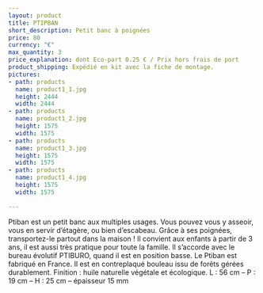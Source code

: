 ```yaml
---
layout: product
title: PTIPBAN
short_description: Petit banc à poignées
price: 80
currency: "€"
max_quantity: 3
price_explanation: dont Eco-part 0.25 € / Prix hors frais de port
product_shipping: Expédié en kit avec la fiche de montage.
pictures:
- path: products
  name: product1_1.jpg
  height: 2444
  width: 2444
- path: products
  name: product1_2.jpg
  height: 1575
  width: 1575
- path: products
  name: product1_3.jpg
  height: 1575
  width: 1575
- path: products
  name: product1_4.jpg
  height: 1575
  width: 1575

---
```

Ptiban est un petit banc aux multiples usages. Vous pouvez vous y asseoir, vous en servir d’étagère, ou bien d’escabeau. Grâce à ses poignées, transportez-le partout dans la maison ! Il convient aux enfants à partir de 3 ans, il est aussi très pratique pour toute la famille. Il s’accorde avec le bureau évolutif PTIBURO, quand il est en position basse.
Le Ptiban est fabriqué en France. Il est en contreplaqué bouleau issu de forêts gérées durablement.
Finition : huile naturelle végétale et écologique.
L : 56 cm – P : 19 cm – H : 25 cm – épaisseur 15 mm